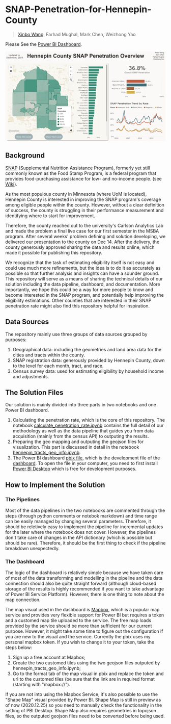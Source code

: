 # SNAP-Penetration-for-Hennepin-County
>[Xinbo Wang](https://github.com/xinbo-hubert-wang), Farhad Mughal, Mark Chen, Weizhong Yao


Please See the [Power BI Dashboard](https://app.powerbi.com/view?r=eyJrIjoiYzRmNTdjYWQtMDE4ZS00ZDYxLWFmYmMtNDZiYzZlMmNjMDdjIiwidCI6Ijc3YjRmOGFkLWY2MmEtNGUzYS05OWFmLTAwM2RhNzYwMDQ3YyIsImMiOjF9&pageName=ReportSection).

![png](dashboard_snapshot.png)

## Background

[SNAP](https://www.fns.usda.gov/snap/supplemental-nutrition-assistance-program) (Supplemental Nutrition Assistance Program), formerly yet still commonly known as the Food Stamp Program, is a federal program that provides food-purchasing assistance for low- and no-income people. (see [Wiki](https://en.wikipedia.org/wiki/Supplemental_Nutrition_Assistance_Program)).

As the most populous county in Minnesota (where UoM is located), Hennepin County is interested in improving the SNAP program's coverage among eligible people within the county. However, without a clear definition of success, the county is struggling in their performance measurement and identifying where to start for improvement. 

Therefore, the county reached out to the university's Carlson Analytics Lab and made the problem a final live case for our first semester in the MSBA program. After several weeks' problem defining and solution developing, we delivered our presentation to the county on Dec 14. After the delivery, the county generously approved sharing the data and results online, which made it possible for publishing this repository. 

We recognize that the task of estimating eligibility itself is not easy and could use much more refinements, but the idea is to do it as accurately as possible so that further analysis and insights can have a sounder ground. This repository will serve as a means of sharing the technical details of our solution including the data pipeline, dashboard, and documentation. More importantly, we hope this could be a way for more people to know and become interested in the SNAP program, and potentially help improving the eligibility estimations. Other counties that are interested in their SNAP penetration rate might also find this repository helpful for inspiration.

## Data Sources

The repository mainly use three groups of data sources grouped by purposes:
1. Geographical data: including the geometries and land area data for the cities and tracts within the county.
2. SNAP registration data: generously provided by Hennepin County, down to the level for each month, tract, and race.
3. Census survey data: used for estimating eligibility by household income and adjustments.

## The Solution Files

Our solution is mainly divided into three parts in two notebooks and one Power BI dashboard.

1. Calculating the penetration rate, which is the core of this repository. The notebook [calculate_penetration_rate.ipynb](calculate_penetration_rate.ipynb) contains the full detail of our methodology as well as the data pipeline that guides you from data acquisition (mainly from the census API) to outputing the results.
2. Preparing the geo mapping and outputing the geojson files for visualization. This part is discussed in detail in the notebook [hennepin_tracts_geo_info.ipynb](hennepin_tracts_geo_info.ipynb).
3. The Power BI dashboard [pbix file](https://github.com/xinbo-hubert-wang/SNAP-Penetration-for-Hennepin-County/blob/main/SNAP%20Penetration%20Rate%20Dashboard.pbix), which is the development file of the [dashboard](https://app.powerbi.com/view?r=eyJrIjoiYzRmNTdjYWQtMDE4ZS00ZDYxLWFmYmMtNDZiYzZlMmNjMDdjIiwidCI6Ijc3YjRmOGFkLWY2MmEtNGUzYS05OWFmLTAwM2RhNzYwMDQ3YyIsImMiOjF9&pageName=ReportSection). To open the file in your computer, you need to first install [Power BI Desktop](https://powerbi.microsoft.com/en-us/desktop/) which is free for development purposes.

## How to Implement the Solution

### The Pipelines
Most of the data pipelines in the two notebooks are commented through the steps (through python comments or notebok markdown) and time range can be easily managed by changing several parameters. Therefore, it should be reletively easy to implement the pipeline for incremental updates for the later where the notebook does not cover. However, the pipelines don't take care of changes in the API dictionary (which is possible but should be rare). Therefore, it should be the first thing to check if the pipeline breakdown unexpectedly. 

### The Dashboard
The logic of the dashboard is relatively simple because we have taken care of most of the data transforming and modelling in the pipeline and the data connection should also be quite straight forward (although cloud-based storage of the results is highly recommended if you want to take advantage of Power BI Service Platform). However, there is one thing to note about the map connection.

The map visual used in the dashboard is [Mapbox](https://www.mapbox.com/), which is a popular map service and provides very flexible support for Power BI but requires a token and a customed map tile uploaded to the service. The free map loads provided by the service should be more than sufficient for our current purpose. However, it might take some time to figure out the configuration if you are new to the visual and the service. Currently the pbix uses my personal mapbox token. If you wish to change it to your token, take the steps below:
1. Sign up a free account at Mapbox;
2. Create the two customed tiles using the two geojson files outputed by hennepin_tracts_geo_info.ipynb;
3. Go to the format tab of the map visual in pbix and replace the token and url to the customed tiles (be sure that the link are in required format (starting with "mapbox://").

If you are not into using the Mapbox Service, it's also possible to use the "Shape Map" visual provided by Power BI. Shape Map is still in preview as of now (2020.12.25) so you need to manually check the functionality in the setting of PBI Desktop. Shape Map also requires geometries in topojson files, so the outputed geojson files need to be converted before being used.
